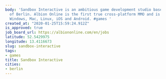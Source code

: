 ```yaml
---
body: 'Sandbox Interactive is an ambitious game development studio based in the heart
  of Berlin. Albion Online is the first true cross-platform MMO and is playable on
  Windows, Mac, Linux, iOS and Android. #games '
created_at: "2020-01-25T15:59:24.912Z"
is_approved: true
job_board_url: https://albiononline.com/en/jobs
latitude: 52.5429975
longitude: 13.4116673
slug: sandbox-interactive
tags:
- games
title: Sandbox Interactive
cities:
- berlin
---
```

